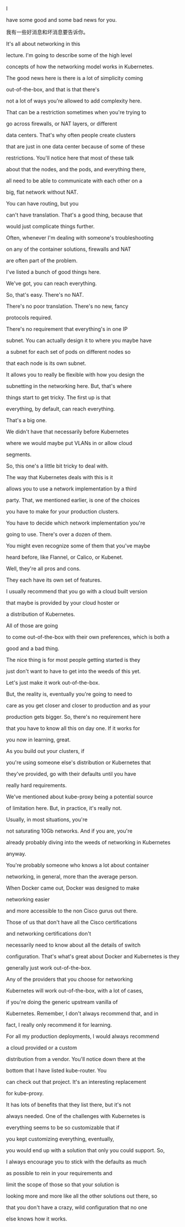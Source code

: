 I

have some good and some bad news for you.

我有一些好消息和坏消息要告诉你。

It's all about networking in this

lecture. I'm going to describe some of the high level

concepts of how the networking model works in Kubernetes.

The good news here is there is a lot of simplicity coming

out-of-the-box, and that is that there's

not a lot of ways you're allowed to add complexity here.

That can be a restriction sometimes when you're trying to

go across firewalls, or NAT layers, or different

data centers. That's why often people create clusters

that are just in one data center because of some of these

restrictions. You'll notice here that most of these talk

about that the nodes, and the pods, and everything there,

all need to be able to communicate with each other on a

big, flat network without NAT.

You can have routing, but you

can't have translation. That's a good thing, because that

would just complicate things further.

Often, whenever I'm dealing with someone's troubleshooting

on any of the container solutions, firewalls and NAT

are often part of the problem.

I've listed a bunch of good things here.

We've got, you can reach everything.

So, that's easy. There's no NAT.

There's no poor translation. There's no new, fancy

protocols required.

There's no requirement that everything's in one IP

subnet. You can actually design it to where you maybe have

a subnet for each set of pods on different nodes so

that each node is its own subnet.

It allows you to really be flexible with how you design the

subnetting in the networking here. But, that's where

things start to get tricky. The first up is that

everything, by default, can reach everything.

That's a big one.

We didn't have that necessarily before Kubernetes

where we would maybe put VLANs in or allow cloud

segments.

So, this one's a little bit tricky to deal with.

The way that Kubernetes deals with this is it

allows you to use a network implementation by a third

party. That, we mentioned earlier, is one of the choices

you have to make for your production clusters.

You have to decide which network implementation you're

going to use. There's over a dozen of them.

You might even recognize some of them that you've maybe

heard before, like Flannel, or Calico, or Kubenet.

Well, they're all pros and cons.

They each have its own set of features.

I usually recommend that you go with a cloud built version

that maybe is provided by your cloud hoster or

a distribution of Kubernetes.

All of those are going

to come out-of-the-box with their own preferences, which is both a

good and a bad thing.

The nice thing is for most people getting started is they

just don't want to have to get into the weeds of this yet.

Let's just make it work out-of-the-box.

But, the reality is, eventually you're going to need to

care as you get closer and closer to production and as your

production gets bigger. So, there's no requirement here

that you have to know all this on day one. If it works for

you now in learning, great.

As you build out your clusters, if

you're using someone else's distribution or Kubernetes that

they've provided, go with their defaults until you have

really hard requirements.

We've mentioned about kube-proxy being a potential source

of limitation here. But, in practice, it's really not.

Usually, in most situations, you're

not saturating 10Gb networks. And if you are, you're

already probably diving into the weeds of networking in Kubernetes

anyway.

You're probably someone who knows a lot about container

networking, in general, more than the average person.

When Docker came out, Docker was designed to make

networking easier

and more accessible to the non Cisco gurus out there.

Those of us that don't have all the Cisco certifications

and networking certifications don't

necessarily need to know about all the details of switch

configuration. That's what's great about Docker and Kubernetes is they

generally just work out-of-the-box.

Any of the providers that you choose for networking

Kubernetes will work out-of-the-box, with a lot of cases,

if you're doing the generic upstream vanilla of

Kubernetes. Remember, I don't always recommend that, and in

fact, I really only recommend it for learning.

For all my production deployments, I would always recommend

a cloud provided or a custom

distribution from a vendor. You'll notice down there at the

bottom that I have listed kube-router. You

can check out that project. It's an interesting replacement

for kube-proxy.

It has lots of benefits that they list there, but it's not

always needed. One of the challenges with Kubernetes is

everything seems to be so customizable that if

you kept customizing everything, eventually,

you would end up with a solution that only you could support. So,

I always encourage you to stick with the defaults as much

as possible to rein in your requirements and

limit the scope of those so that your solution is

looking more and more like all the other solutions out there, so

that you don't have a crazy, wild configuration that no one

else knows how it works.
